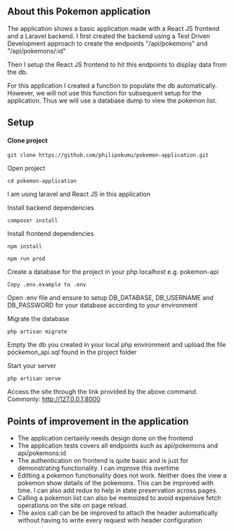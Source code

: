## About this Pokemon application

The application shows a basic application made with a React JS frontend and a Laravel backend. I first created the backend using a Test Driven Development approach to create the endpoints "/api/pokemons" and "/api/pokemons/:id"

Then I setup the React JS frontend to hit this endpoints to display data from the db.

For this application I created a function to populate the db automatically. However, we will not use this function for subsequent setup for the application. Thus we will use a database dump to view the pokemon list.

## Setup

#### Clone project

```
git clone https://github.com/philipokumu/pokemon-application.git
```

Open project

```
cd pokemon-application
```

I am using laravel and React JS in this application

Install backend dependencies

```
composer install
```

Install frontend dependencies

```
npm install

npm run prod
```

Create a database for the project in your php localhost e.g. pokemon-api

```
Copy .env.example to .env
```

Open .env file and ensure to setup DB_DATABASE, DB_USERNAME and DB_PASSWORD for your database according to your environment

Migrate the database

```
php artisan migrate
```

Empty the db you created in your local php environment and upload the file pockemon_api.sql found in the project folder

Start your server

```
php artisan serve
```

Access the site through the link provided by the above command. Commonly: http://127.0.0.1:8000

## Points of improvement in the application

-   The application certainly needs design done on the frontend
-   The application tests covers all endpoints such as api/pokemons and api/pokemons:id
-   The authentication on frontend is quite basic and is just for demonstrating functionality. I can improve this overtime
-   Editting a pokemon functionality does not work. Neither does the view a pokemon show details of the pokemons. This can be improved with time. I can also add redux to help in state preservation across pages.
-   Calling a pokemon list can also be memoized to avoid expensive fetch operations on the site on page reload.
-   The axios call can be be improved to attach the header automatically without having to write every request with header configuration
